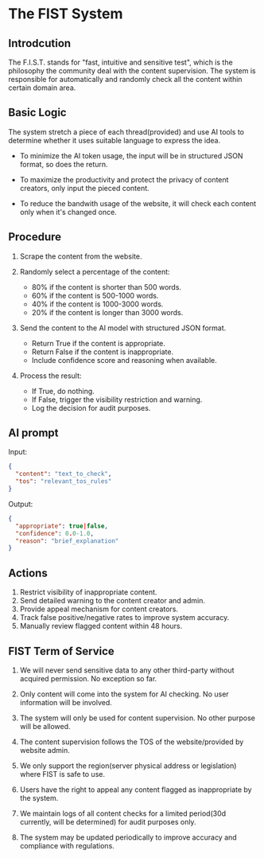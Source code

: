 # The FIST System

## Introdcution

The F.I.S.T. stands for "fast, intuitive and sensitive test", which is the philosophy the community deal with the content supervision. The system is responsible for automatically and randomly check all the content within certain domain area.

## Basic Logic

The system stretch a piece of each thread(provided) and use AI tools to determine whether it uses suitable language to express the idea.

- To minimize the AI token usage, the input will be in structured JSON format, so does the return.

- To maximize the productivity and protect the privacy of content creators, only input the pieced content.

- To reduce the bandwith usage of the website, it will check each content only when it's changed once.

## Procedure

1. Scrape the content from the website.

2. Randomly select a percentage of the content:
    - 80% if the content is shorter than 500 words.
    - 60% if the content is 500-1000 words.
    - 40% if the content is 1000-3000 words.
    - 20% if the content is longer than 3000 words.

3. Send the content to the AI model with structured JSON format.
    - Return True if the content is appropriate.
    - Return False if the content is inappropriate.
    - Include confidence score and reasoning when available.

4. Process the result:
    - If True, do nothing.
    - If False, trigger the visibility restriction and warning.
    - Log the decision for audit purposes.

## AI prompt

Input:
```json
{
  "content": "text_to_check",
  "tos": "relevant_tos_rules"
}
```

Output:
```json
{
  "appropriate": true|false,
  "confidence": 0.0-1.0,
  "reason": "brief_explanation"
}
```

## Actions

1. Restrict visibility of inappropriate content.
2. Send detailed warning to the content creator and admin.
3. Provide appeal mechanism for content creators.
4. Track false positive/negative rates to improve system accuracy.
5. Manually review flagged content within 48 hours.

## FIST Term of Service

1. We will never send sensitive data to any other third-party without acquired permission. No exception so far.

2. Only content will come into the system for AI checking. No user information will be involved.

3. The system will only be used for content supervision. No other purpose will be allowed.

4. The content supervision follows the TOS of the website/provided by website admin.

5. We only support the region(server physical address or legislation) where FIST is safe to use.

6. Users have the right to appeal any content flagged as inappropriate by the system.

7. We maintain logs of all content checks for a limited period(30d currently, will be determined) for audit purposes only.

8. The system may be updated periodically to improve accuracy and compliance with regulations.
